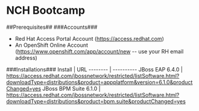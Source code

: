 # NCH Bootcamp #
##Prerequisites##
###Accounts###
* Red Hat Access Portal Account (https://access.redhat.com)
* An OpenShift Online Account (https://www.openshift.com/app/account/new -- use your RH email address)

###Installations###
Install | URL
-------- | ----------
JBoss EAP 6.4.0 | https://access.redhat.com/jbossnetwork/restricted/listSoftware.html?downloadType=distributions&product=appplatform&version=6.1.0&productChanged=yes 
JBoss BPM Suite 6.1.0 | https://access.redhat.com/jbossnetwork/restricted/listSoftware.html?downloadType=distributions&product=bpm.suite&productChanged=yes

